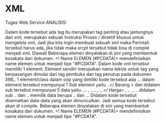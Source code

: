 # XML
Tugas Web Service
ANALISIS:

Dalam kode tersebut ada tag itu merupakan tag penting atau jantungnya dari xml, merupakan sebuah Instruksi Proses / direktif 
khusus untuk mengelola xml, Jadi jika kita ingin membuat sebuah xml maka Perintah tersebut harus ada, 
jika tidak maka srcpt tersebut tidak bisa di compile menjadi xml. Diawali
Beberapa elemen dinyatakan di sini yang membentuk kosakata dari dokumen. 
<! Name ELEMEN (#PCDATA)> mendefinisikan name elemen untuk menjadi tipe "#PCDATA".
Dalam kode xml tersebut memiliki 1 element. 
Element sendiri merupakan nama teknis untuk tag yang berpasangan dimulai dari tag pembuka dan tag penutup pada dokumen XML. 
1 element/class dalam oop yang dimiliki kode tersebut ada ... dalam element tersebut mempunyai 1 Sub element yaitu ..</ Barang > 
dan didalam sub tersebut mempunyai 5 data yaitu 
…. , …. , …</ Harga> , .. , ... didalam sub .. dan .. memilik data berupa .. dan ... Didalam kode tersebut 
disematkan data-data yang akan dimunculkan. Jadi semua kode tersebut akan di compile.
Beberapa elemen dinyatakan di sini yang membentuk kosakata dari dokumen. <! Name ELEMEN (#PCDATA)> mendefinisikan name elemen 
untuk menjadi tipe "#PCDATA".
